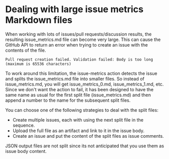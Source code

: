 # Dealing with large issue metrics Markdown files

When working with lots of issues/pull requests/discussion results, the resulting issue_metrics.md  file can become very large. This can cause the GitHub API to return an error when trying to create an issue with the contents of the file.

```shell
Pull request creation failed. Validation failed: Body is too long (maximum is 65536 characters)
```

To work around this limitation, the issue-metrics action detects the issue and splits the issue_metrics.md file into smaller files. So instead of issue_metrics.md, you will get issue_metrics_0.md, issue_metrics_1.md, etc.
Since we don't want the action to fail, it has been designed to have the same name as usual for the first split file (issue_metrics.md) and then append a number to the name for the subsequent split files.

You can choose one of the following strategies to deal with the split files:
- Create multiple issues, each with using the next split file in the sequence.
- Upload the full file as an artifact and link to it in the issue body.
- Create an issue and put the content of the split files as issue comments.

JSON output files are not split since its not anticipated that you use them as issue body content.
